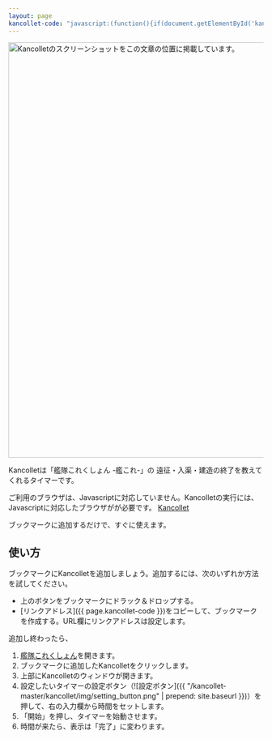 ```yaml
---
layout: page
kancollet-code: "javascript:(function(){if(document.getElementById('kancollet_script')){Kancollet.create();}else{var e=document.createElement('script');e.setAttribute('language','javascript');e.id='kancollet_script';e.type='text/javascript';e.setAttribute('src','https://syusui-s.github.io/kancollet/kancollet-master/kancollet/kancollet.js');e.setAttribute('charset','UTF-8');document.head.appendChild(e);}}());"
---
```


<img id="screenshot" src="{{ '/images/screenshot.png' | prepend: site.baseurl }}" width="820" alt="Kancolletのスクリーンショットをこの文章の位置に掲載しています。">

<div class="big-centered">
<p>
Kancolletは「艦隊これくしょん -艦これ-」の
遠征・入渠・建造の終了を教えてくれるタイマーです。
</p>
<div id="add-bookmark">
<script>
window.addEventListener('load', function() {
	document.querySelector('a#bookmarklet').addEventListener('click', function(ev) {
		window.alert('ブックマークバーにドラッグするか、リンクをコピーしてブックマークに登録してください。');
		ev.preventDefault();
	});
});
</script>
<noscript>
ご利用のブラウザは、Javascriptに対応していません。Kancolletの実行には、Javascriptに対応したブラウザがが必要です。
</noscript>
<a id="bookmarklet" href="{{ page.kancollet-code }}">Kancollet</a>
</div>
<p>
ブックマークに追加するだけで、すぐに使えます。
</p>
</div>

使い方
------

ブックマークにKancolletを追加しましょう。追加するには、次のいずれか方法を試してください。

- 上のボタンをブックマークにドラック＆ドロップする。
- [リンクアドレス]({{ page.kancollet-code }})をコピーして、ブックマークを作成する。URL欄にリンクアドレスは設定します。

追加し終わったら、

1.  [艦隊これくしょん](http://www.dmm.com/netgame/social/-/gadgets/=/app_id=854854/)を開きます。
2.  ブックマークに追加したKancolletをクリックします。
3.  上部にKancolletのウィンドウが開きます。
4.  設定したいタイマーの設定ボタン（![設定ボタン]({{ "/kancollet-master/kancollet/img/setting_button.png" | prepend: site.baseurl }})）を押して、右の入力欄から時間をセットします。
5.  「開始」を押し、タイマーを始動させます。
6.  時間が来たら、表示は「完了」に変わります。

